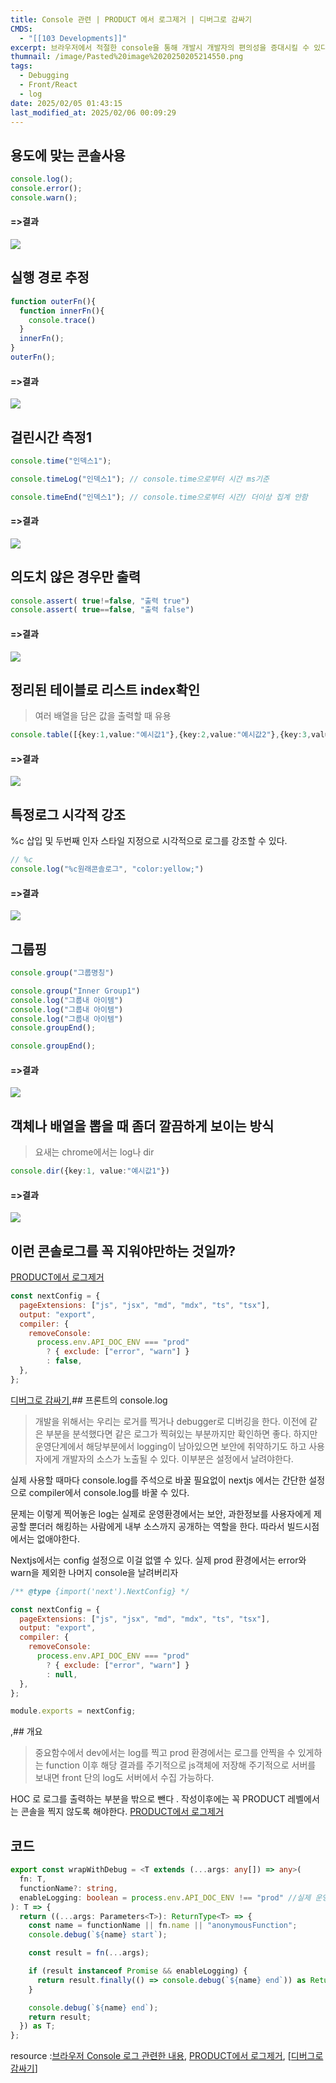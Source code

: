 ```yaml
---
title: Console 관련 | PRODUCT 에서 로그제거 | 디버그로 감싸기
CMDS:
  - "[[103 Developments]]"
excerpt: 브라우저에서 적절한 console을 통해 개발시 개발자의 편의성을 증대시킬 수 있다. 적절한 콘솔에 대해서 알아보자 | 프론트엔드 환경에서 콘솔을 찍고 확인할 수 있다. | HOC 로 디버그할 데이터를 감싸기
thumnail: /image/Pasted%20image%2020250205214550.png
tags:
  - Debugging
  - Front/React
  - log
date: 2025/02/05 01:43:15
last_modified_at: 2025/02/06 00:09:29
---
```

## 용도에 맞는 콘솔사용
```ts
console.log();
console.error();
console.warn();
```
#### =>결과
![](public/image/Pasted%20image%2020250205214550.png)


## 실행 경로 추정
```ts
function outerFn(){
  function innerFn(){
    console.trace()
  }
  innerFn();
}
outerFn();
```
#### =>결과
![](public/image/Pasted%20image%2020250205214614.png)

## 걸린시간 측정1
```ts
console.time("인덱스1");

console.timeLog("인덱스1"); // console.time으로부터 시간 ms기준

console.timeEnd("인덱스1"); // console.time으로부터 시간/ 더이상 집계 안함
```

#### =>결과
![](public/image/Pasted%20image%2020250205214627.png)


## 의도치 않은 경우만 출력
```ts
console.assert( true!=false, "출력 true")
console.assert( true==false, "출력 false")
```
#### =>결과
![](public/image/Pasted%20image%2020250205214643.png)


## 정리된 테이블로 리스트 index확인
> 여러 배열을 담은 값을 출력할 때 유용
```ts
console.table([{key:1,value:"예시값1"},{key:2,value:"예시값2"},{key:3,value:"예시값3"}])
```
#### =>결과
![](public/image/Pasted%20image%2020250205214658.png)


## 특정로그 시각적 강조

%c 삽입 및 두번째 인자 스타일 지정으로 시각적으로 로그를 강조할 수 있다.
```js
// %c
console.log("%c원래콘솔로그", "color:yellow;")

```
#### =>결과
![](public/image/Pasted%20image%2020250205214717.png)


## 그룹핑
```js
console.group("그룹명칭")

console.group("Inner Group1")
console.log("그룹내 아이템")
console.log("그룹내 아이템")
console.log("그룹내 아이템")
console.groupEnd();

console.groupEnd();

```
#### =>결과
![](public/image/Pasted%20image%2020250205214749.png)

## 객체나 배열을 뽑을 때 좀더 깔끔하게 보이는 방식
> 요새는 chrome에서는 log나 dir
```ts
console.dir({key:1, value:"예시값1"})

```
#### =>결과
![](public/image/Pasted%20image%2020250205214805.png)



## 이런 콘솔로그를 꼭 지워야만하는 것일까?
[PRODUCT에서 로그제거](private/100%20Resources/103%20Developments/PRODUCT에서%20로그제거.md)
```js
const nextConfig = {
  pageExtensions: ["js", "jsx", "md", "mdx", "ts", "tsx"],
  output: "export",
  compiler: {
    removeConsole:
      process.env.API_DOC_ENV === "prod"
        ? { exclude: ["error", "warn"] }
        : false,
  },
};
```

[디버그로 감싸기](private/100%20Resources/103%20Developments/디버그로%20감싸기.md),## 프론트의 console.log
> 개발을 위해서는 우리는 로거를 찍거나 debugger로 디버깅을 한다.
> 이전에 같은 부분을 분석했다면 같은 로그가 찍혀있는 부분까지만 확인하면 좋다.
> 하지만 운영단계에서 해당부분에서 logging이 남아있으면 보안에 취약하기도 하고 사용자에게 개발자의 소스가 노출될 수 있다.
> 이부분은 설정에서 날려야한다.

실제 사용할 때마다 console.log를 주석으로 바꿀 필요없이 nextjs 에서는 간단한 설정으로 compiler에서 console.log를 바꿀 수 있다.
 
 문제는 이렇게 찍어놓은 log는 실제로 운영환경에서는 보안, 과한정보를 사용자에게 제공할 뿐더러 해킹하는 사람에게 내부 소스까지 공개하는 역할을 한다. 따라서 빌드시점에서는 없애야한다.

Nextjs에서는 config 설정으로 이걸 없앨 수 있다.
실제 prod 환경에서는 error와 warn을 제외한 나머지 console을 날려버리자
```js
/** @type {import('next').NextConfig} */

const nextConfig = {
  pageExtensions: ["js", "jsx", "md", "mdx", "ts", "tsx"],
  output: "export",
  compiler: {
    removeConsole:
      process.env.API_DOC_ENV === "prod"
        ? { exclude: ["error", "warn"] }
        : null,
  },
};

module.exports = nextConfig;


```
,## 개요
>중요함수에서 dev에서는 log를 찍고 prod 환경에서는 로그를 안찍을 수 있게하는 function 이후 해당 결과를 주기적으로 js객체에 저장해 주기적으로 서버를 보내면 front 단의 log도 서버에서 수집 가능하다.

HOC 로 로그를 출력하는 부분을 밖으로 뺀다 .
작성이후에는 꼭 PRODUCT 레벨에서는 콘솔을 찍지 않도록 해야한다. [PRODUCT에서 로그제거](private/100%20Resources/103%20Developments/PRODUCT에서%20로그제거.md)
## 코드
```ts
export const wrapWithDebug = <T extends (...args: any[]) => any>(
  fn: T,
  functionName?: string,
  enableLogging: boolean = process.env.API_DOC_ENV !== "prod" //실제 운영환경에서는 result.finally 필요없음
): T => {
  return ((...args: Parameters<T>): ReturnType<T> => {
    const name = functionName || fn.name || "anonymousFunction";
    console.debug(`${name} start`);

    const result = fn(...args);

    if (result instanceof Promise && enableLogging) {
      return result.finally(() => console.debug(`${name} end`)) as ReturnType<T>;
    }

    console.debug(`${name} end`);
    return result;
  }) as T;
};
```



resource :[브라우저 Console 로그 관련한 내용](private/100%20Resources/103%20Developments/브라우저%20Console%20로그%20관련한%20내용.md), [PRODUCT에서 로그제거](private/100%20Resources/103%20Developments/PRODUCT에서%20로그제거.md), [[디버그로 감싸기](private/100%20Resources/103%20Developments/디버그로%20감싸기.md)]